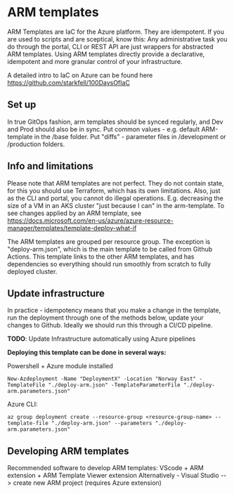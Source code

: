 ﻿# ARM templates

ARM Templates are IaC for the Azure platform. They are idempotent.
If you are used to scripts and are sceptical, know this: Any administrative task you do through the portal, CLI or REST API are just wrappers for abstracted ARM templates. Using ARM templates directly provide a declarative, idempotent and more granular control of your infrastructure.

A detailed intro to IaC on Azure can be found here https://github.com/starkfell/100DaysOfIaC

## Set up

In true GitOps fashion, arm templates should be synced regularly, and Dev and Prod should also be in sync.
Put common values - e.g. default ARM-template in the /base folder. Put "diffs" - parameter files in /development or /production folders. 

## Info and limitations

Please note that ARM templates are not perfect. They do not contain state, for this you should use Terraform, which has its own limitations. Also, just as the CLI and portal, you cannot do illegal operations. E.g. decreasing the size of a VM in an AKS cluster "just because I can" in the arm-template. 
To see changes applied by an ARM template, see https://docs.microsoft.com/en-us/azure/azure-resource-manager/templates/template-deploy-what-if

The ARM templates are grouped per resource group. The exception is "deploy-arm.json", which is the main template to be called from Github Actions. This template links to the other ARM templates, and has dependencies so everything should run smoothly from scratch to fully deployed cluster.


## Update infrastructure
In practice - idempotency means that you make a change in the template, run the deployment through one of the methods below, update your changes to Github. Ideally we should run this through a CI/CD pipeline.

**TODO**: Update Infrastructure automatically using Azure pipelines

**Deploying this template can be done in several ways:**

Powershell + Azure module installed

   `New-Azdeployment -Name "DeploymentX" -Location "Norway East" -TemplateFile "./deploy-arm.json" -TemplateParameterFile "./deploy-arm.parameters.json"`


Azure CLI:

`az group deployment create --resource-group <resource-group-name> --template-file "./deploy-arm.json" --parameters "./deploy-arm.parameters.json"`

## Developing ARM templates

Recommended software to develop ARM templates: VScode + ARM extension + ARM Template Viewer extension
Alternatively - Visual Studio --> create new ARM project (requires Azure extension)